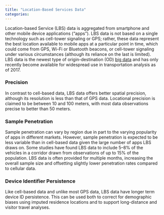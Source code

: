 ```yaml
---
title: "Location-Based Services Data"
categories:
---
```


Location-based Service (LBS) data is aggregated from smartphone and other mobile device applications (“apps”). LBS data is not based on a single technology such as cell-tower signaling or GPS; rather, these data represent the best location available to mobile apps at a particular point in time, which could come from GPS, Wi-Fi or Bluetooth beacons, or cell-tower signaling under various circumstances (although its reliance on the last is limited). LBS data is the newest type of origin-destination (OD) [big data](Big_Data) and has only recently become available for widespread use in transportation analysis as of 2017.

### Precision

In contrast to cell-based data, LBS data offers better spatial precision, although its resolution is less than that of GPS data. Locational precision is claimed to be between 10 and 100 meters, with most data observations precise to better than 50 meters.

### Sample Penetration

Sample penetration can vary by region due in part to the varying popularity of apps in different markets. However, sample penetration is expected to be less variable than in cell-based data given the large number of apps LBS draws on. Some studies have found LBS data to include 5–8% of the vehicles in a corridor drawn from observations of up to 15% of the population. LBS data is often provided for multiple months, increasing the overall sample size and offsetting slightly lower penetration rates compared to cellular data.

### Device Identifier Persistence

Like cell-based data and unlike most GPS data, LBS data have longer term device ID persistence. This can be used both to correct for demographic biases using imputed residence locations and to support long-distance and visitor travel analyses.

